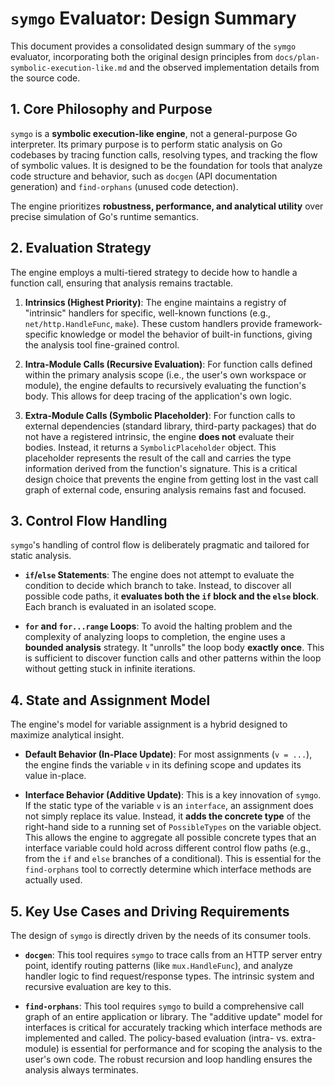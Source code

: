 # `symgo` Evaluator: Design Summary

This document provides a consolidated design summary of the `symgo` evaluator, incorporating both the original design principles from `docs/plan-symbolic-execution-like.md` and the observed implementation details from the source code.

## 1. Core Philosophy and Purpose

`symgo` is a **symbolic execution-like engine**, not a general-purpose Go interpreter. Its primary purpose is to perform static analysis on Go codebases by tracing function calls, resolving types, and tracking the flow of symbolic values. It is designed to be the foundation for tools that analyze code structure and behavior, such as `docgen` (API documentation generation) and `find-orphans` (unused code detection).

The engine prioritizes **robustness, performance, and analytical utility** over precise simulation of Go's runtime semantics.

## 2. Evaluation Strategy

The engine employs a multi-tiered strategy to decide how to handle a function call, ensuring that analysis remains tractable.

1.  **Intrinsics (Highest Priority)**: The engine maintains a registry of "intrinsic" handlers for specific, well-known functions (e.g., `net/http.HandleFunc`, `make`). These custom handlers provide framework-specific knowledge or model the behavior of built-in functions, giving the analysis tool fine-grained control.

2.  **Intra-Module Calls (Recursive Evaluation)**: For function calls defined within the primary analysis scope (i.e., the user's own workspace or module), the engine defaults to recursively evaluating the function's body. This allows for deep tracing of the application's own logic.

3.  **Extra-Module Calls (Symbolic Placeholder)**: For function calls to external dependencies (standard library, third-party packages) that do not have a registered intrinsic, the engine **does not** evaluate their bodies. Instead, it returns a `SymbolicPlaceholder` object. This placeholder represents the result of the call and carries the type information derived from the function's signature. This is a critical design choice that prevents the engine from getting lost in the vast call graph of external code, ensuring analysis remains fast and focused.

## 3. Control Flow Handling

`symgo`'s handling of control flow is deliberately pragmatic and tailored for static analysis.

-   **`if`/`else` Statements**: The engine does not attempt to evaluate the condition to decide which branch to take. Instead, to discover all possible code paths, it **evaluates both the `if` block and the `else` block**. Each branch is evaluated in an isolated scope.

-   **`for` and `for...range` Loops**: To avoid the halting problem and the complexity of analyzing loops to completion, the engine uses a **bounded analysis** strategy. It "unrolls" the loop body **exactly once**. This is sufficient to discover function calls and other patterns within the loop without getting stuck in infinite iterations.

## 4. State and Assignment Model

The engine's model for variable assignment is a hybrid designed to maximize analytical insight.

-   **Default Behavior (In-Place Update)**: For most assignments (`v = ...`), the engine finds the variable `v` in its defining scope and updates its value in-place.

-   **Interface Behavior (Additive Update)**: This is a key innovation of `symgo`. If the static type of the variable `v` is an `interface`, an assignment does not simply replace its value. Instead, it **adds the concrete type** of the right-hand side to a running set of `PossibleTypes` on the variable object. This allows the engine to aggregate all possible concrete types that an interface variable could hold across different control flow paths (e.g., from the `if` and `else` branches of a conditional). This is essential for the `find-orphans` tool to correctly determine which interface methods are actually used.

## 5. Key Use Cases and Driving Requirements

The design of `symgo` is directly driven by the needs of its consumer tools.

-   **`docgen`**: This tool requires `symgo` to trace calls from an HTTP server entry point, identify routing patterns (like `mux.HandleFunc`), and analyze handler logic to find request/response types. The intrinsic system and recursive evaluation are key to this.

-   **`find-orphans`**: This tool requires `symgo` to build a comprehensive call graph of an entire application or library. The "additive update" model for interfaces is critical for accurately tracking which interface methods are implemented and called. The policy-based evaluation (intra- vs. extra-module) is essential for performance and for scoping the analysis to the user's own code. The robust recursion and loop handling ensures the analysis always terminates.
